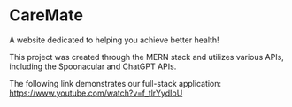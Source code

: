 # CareMate

A website dedicated to helping you achieve better health!

This project was created through the MERN stack and utilizes various APIs, including the Spoonacular and ChatGPT APIs. 

The following link demonstrates our full-stack application: https://www.youtube.com/watch?v=f_tlrYydIoU
